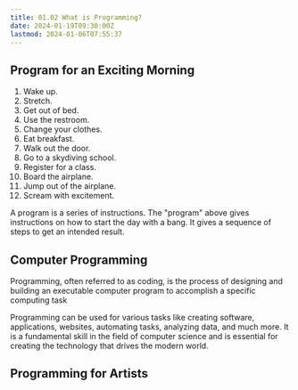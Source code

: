 ```yaml
---
title: 01.02 What is Programming?
date: 2024-01-19T09:30:00Z
lastmod: 2024-01-06T07:55:37
---
```


## Program for an Exciting Morning

1. Wake up.
2. Stretch.
3. Get out of bed.
4. Use the restroom.
5. Change your clothes.
6. Eat breakfast.
7. Walk out the door.
8. Go to a skydiving school.
9. Register for a class.
10. Board the airplane.
11. Jump out of the airplane.
12. Scream with excitement.

A program is a series of instructions. The "program" above gives instructions on how to start the day with a bang. It gives a sequence of steps to get an intended result.

## Computer Programming

Programming, often referred to as coding, is the process of designing and building an executable computer program to accomplish a specific computing task

Programming can be used for various tasks like creating software, applications, websites, automating tasks, analyzing data, and much more. It is a fundamental skill in the field of computer science and is essential for creating the technology that drives the modern world.

## Programming for Artists
